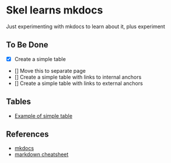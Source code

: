 # Skel learns mkdocs

Just experimenting with mkdocs to learn about it, plus experiment 

## To Be Done

  - [x] Create a simple table
  - [] Move this to separate page 
  - [] Create a simple table with links to internal anchors
  - [] Create a simple table with links to external anchors

## Tables  

  - [Example of simple table](tables/#simple-table)


## References 

  - [mkdocs](https://www.mkdocs.org) 
  - [markdown cheatsheet](https://www.markdownguide.org/cheat-sheet/)